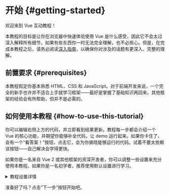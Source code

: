 # 开始 {#getting-started}

欢迎来到 Vue 互动教程！

本教程的目标是让你在浏览器中快速体验使用 Vue 是什么感受，因此它不会太过深入解释所有细节，如果有些东西你一时无法完全理解，也不必担心。但是，在完成本教程之后，请务必阅读<a target="_blank" href="/guide/introduction.html">深入指南</a>，以确保你对涉及的话题有更深入、完整的理解。

## 前置要求 {#prerequisites}

本教程假定你基本熟悉 HTML、CSS 和 JavaScript。对于前端开发来说，一个完全的新手也许并不适合上手就学习框架——最好是掌握了基础知识再回来。其他框架的经验会有所帮助，但并不是必需的。

## 如何使用本教程 {#how-to-use-this-tutorial}

你可以编辑<span class="wide">右侧</span><span class="narrow">上方</span>的代码，并立即看到结果更新。教程每一步都会介绍一个 Vue 的核心功能，并期望你能够补全代码，让 demo 运行起来。如果你卡住了，会有一个“看答案！”按钮，点击它，会为你揭晓能够运行的代码。试着不要太依赖该按钮——自己解决会学得更快。

如果你是一名来自 Vue 2 或其他框架的资深开发者，你可以调整一些设置来充分使用本教程。如果你是一名初学者，推荐使用默认设置进行学习。

<details>
<summary>教程设置详情</summary>

- Vue 提供了两种 API 风格：选项式 API 和组合式 API。本教程两者都支持——你可以使用顶部的 **API 风格偏好**来选择你喜欢的风格。<a target="_blank" href="/guide/introduction.html#api-styles">了解更多有关 API 风格的信息</a>。

- 你也可以在 SFC 模式和 HTML 模式之间切换。前者会以<a target="_blank" href="/guide/introduction.html#single-file-components">单文件组件</a> (SFC) 的格式展示示例代码，这是大多数开发者配合构建步骤使用 Vue 的模式。HTML 模式则在无需构建步骤时使用。

<div class="html">

:::tip
如果你想在应用中采用 HTML 模式而不进行构建，那么请确保要么在脚本中按如下方式导入：

```js
import { ... } from 'vue/dist/vue.esm-bundler.js'
```

要么通过配置构建工具来正确解析 `vue`。以下是 [Vite](https://vitejs.dev/) 配置的示例：

```js
// vite.config.js
export default {
  resolve: {
    alias: {
      vue: 'vue/dist/vue.esm-bundler.js'
    }
  }
}
```

更多相关信息，请参阅[工具链指南中的相关部分](/guide/scaling-up/tooling.html#note-on-in-browser-template-compilation)。
:::

</div>

</details>

准备好了吗？点击“下一步”按钮开始吧。
